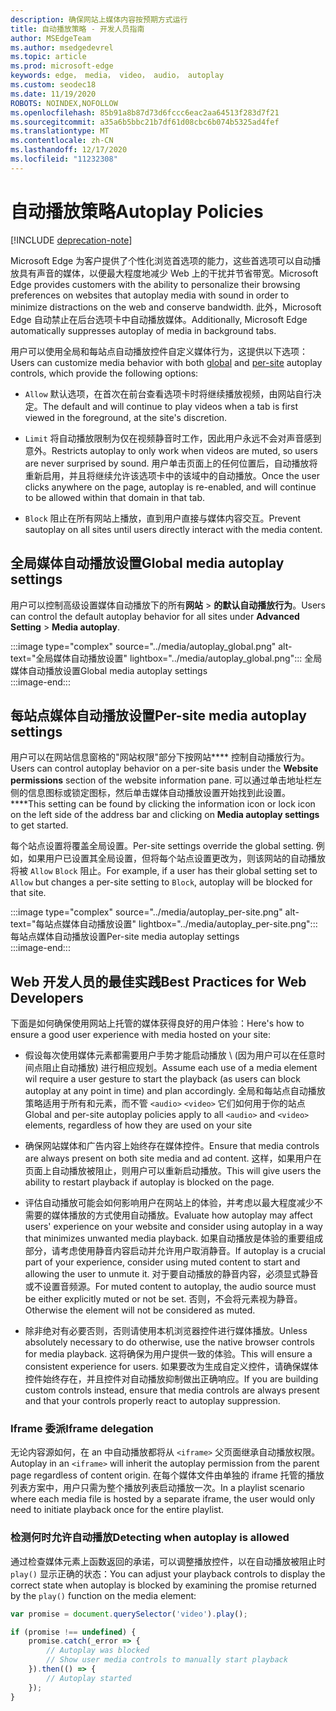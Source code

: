 ```yaml
---
description: 确保网站上媒体内容按预期方式运行
title: 自动播放策略 - 开发人员指南
author: MSEdgeTeam
ms.author: msedgedevrel
ms.topic: article
ms.prod: microsoft-edge
keywords: edge， media， video， audio， autoplay
ms.custom: seodec18
ms.date: 11/19/2020
ROBOTS: NOINDEX,NOFOLLOW
ms.openlocfilehash: 85b91a8b87d73d6fccc6eac2aa64513f283d7f21
ms.sourcegitcommit: a35a6b5bbc21b7df61d08cbc6b074b5325ad4fef
ms.translationtype: MT
ms.contentlocale: zh-CN
ms.lasthandoff: 12/17/2020
ms.locfileid: "11232308"
---
```

# <span data-ttu-id="2160c-104">自动播放策略</span><span class="sxs-lookup"><span data-stu-id="2160c-104">Autoplay Policies</span></span>  

[!INCLUDE [deprecation-note](../../includes/legacy-edge-note.md)]  

<span data-ttu-id="2160c-105">Microsoft Edge 为客户提供了个性化浏览首选项的能力，这些首选项可以自动播放具有声音的媒体，以便最大程度地减少 Web 上的干扰并节省带宽。</span><span class="sxs-lookup"><span data-stu-id="2160c-105">Microsoft Edge provides customers with the ability to personalize their browsing preferences on websites that autoplay media with sound in order to minimize distractions on the web and conserve bandwidth.</span></span>  <span data-ttu-id="2160c-106">此外，Microsoft Edge 自动禁止在后台选项卡中自动播放媒体。</span><span class="sxs-lookup"><span data-stu-id="2160c-106">Additionally, Microsoft Edge automatically suppresses autoplay of media in background tabs.</span></span>  

<span data-ttu-id="2160c-107">用户可以使用全局和每站点自动[](#global-media-autoplay-settings)播放控件[](#per-site-media-autoplay-settings)自定义媒体行为，这提供以下选项：</span><span class="sxs-lookup"><span data-stu-id="2160c-107">Users can customize media behavior with both [global](#global-media-autoplay-settings) and [per-site](#per-site-media-autoplay-settings) autoplay controls, which provide the following options:</span></span>  

*   `Allow`  <span data-ttu-id="2160c-108">默认选项，在首次在前台查看选项卡时将继续播放视频，由网站自行决定。</span><span class="sxs-lookup"><span data-stu-id="2160c-108">The default and will continue to play videos when a tab is first viewed in the foreground, at the site's discretion.</span></span>  

*   `Limit`  <span data-ttu-id="2160c-109">将自动播放限制为仅在视频静音时工作，因此用户永远不会对声音感到意外。</span><span class="sxs-lookup"><span data-stu-id="2160c-109">Restricts autoplay to only work when videos are muted, so users are never surprised by sound.</span></span>  <span data-ttu-id="2160c-110">用户单击页面上的任何位置后，自动播放将重新启用，并且将继续允许该选项卡中的该域中的自动播放。</span><span class="sxs-lookup"><span data-stu-id="2160c-110">Once the user clicks anywhere on the page, autoplay is re-enabled, and will continue to be allowed within that domain in that tab.</span></span>  

*   `Block`  <span data-ttu-id="2160c-111">阻止在所有网站上播放，直到用户直接与媒体内容交互。</span><span class="sxs-lookup"><span data-stu-id="2160c-111">Prevent sautoplay on all sites until users directly interact with the media content.</span></span>  

## <span data-ttu-id="2160c-112">全局媒体自动播放设置</span><span class="sxs-lookup"><span data-stu-id="2160c-112">Global media autoplay settings</span></span>  

<span data-ttu-id="2160c-113">用户可以控制高级设置媒体自动播放下的所有**网站**  >  **的默认自动播放行为**。</span><span class="sxs-lookup"><span data-stu-id="2160c-113">Users can control the default autoplay behavior for all sites under **Advanced Setting** > **Media autoplay**.</span></span>  

:::image type="complex" source="../media/autoplay_global.png" alt-text="全局媒体自动播放设置" lightbox="../media/autoplay_global.png":::
   <span data-ttu-id="2160c-115">全局媒体自动播放设置</span><span class="sxs-lookup"><span data-stu-id="2160c-115">Global media autoplay settings</span></span>  
:::image-end:::  

## <span data-ttu-id="2160c-116">每站点媒体自动播放设置</span><span class="sxs-lookup"><span data-stu-id="2160c-116">Per-site media autoplay settings</span></span>  

<span data-ttu-id="2160c-117">用户可以在网站信息窗格的"网站权限"部分下按网站\*\*\*\* 控制自动播放行为。</span><span class="sxs-lookup"><span data-stu-id="2160c-117">Users can control autoplay behavior on a per-site basis under the **Website permissions** section of the website information pane.</span></span>  <span data-ttu-id="2160c-118">可以通过单击地址栏左侧的信息图标或锁定图标，然后单击媒体自动播放设置开始找到此设置。 \*\*\*\*</span><span class="sxs-lookup"><span data-stu-id="2160c-118">This setting can be found by clicking the information icon or lock icon on the left side of the address bar and clicking on **Media autoplay settings** to get started.</span></span>  

<span data-ttu-id="2160c-119">每个站点设置将覆盖全局设置。</span><span class="sxs-lookup"><span data-stu-id="2160c-119">Per-site settings override the global setting.</span></span>  <span data-ttu-id="2160c-120">例如，如果用户已设置其全局设置，但将每个站点设置更改为，则该网站的自动播放将被 `Allow` `Block` 阻止。</span><span class="sxs-lookup"><span data-stu-id="2160c-120">For example, if a user has their global setting set to `Allow` but changes a per-site setting to `Block`, autoplay will be blocked for that site.</span></span>  

:::image type="complex" source="../media/autoplay_per-site.png" alt-text="每站点媒体自动播放设置" lightbox="../media/autoplay_per-site.png":::
   <span data-ttu-id="2160c-122">每站点媒体自动播放设置</span><span class="sxs-lookup"><span data-stu-id="2160c-122">Per-site media autoplay settings</span></span>  
:::image-end:::  

## <span data-ttu-id="2160c-123">Web 开发人员的最佳实践</span><span class="sxs-lookup"><span data-stu-id="2160c-123">Best Practices for Web Developers</span></span>  

<span data-ttu-id="2160c-124">下面是如何确保使用网站上托管的媒体获得良好的用户体验：</span><span class="sxs-lookup"><span data-stu-id="2160c-124">Here's how to ensure a good user experience with media hosted on your site:</span></span>  

*   <span data-ttu-id="2160c-125">假设每次使用媒体元素都需要用户手势才能启动播放 \ (因为用户可以在任意时间点阻止自动播放\) 进行相应规划。</span><span class="sxs-lookup"><span data-stu-id="2160c-125">Assume each use of a media element wil require a user gesture to start the playback \(as users can block autoplay at any point in time\) and plan accordingly.</span></span>  <span data-ttu-id="2160c-126">全局和每站点自动播放策略适用于所有和元素，而不管 `<audio>` `<video>` 它们如何用于你的站点</span><span class="sxs-lookup"><span data-stu-id="2160c-126">Global and per-site autoplay policies apply to all `<audio>` and `<video>` elements, regardless of how they are used on your site</span></span>  

*   <span data-ttu-id="2160c-127">确保网站媒体和广告内容上始终存在媒体控件。</span><span class="sxs-lookup"><span data-stu-id="2160c-127">Ensure that media controls are always present on both site media and ad content.</span></span>  <span data-ttu-id="2160c-128">这样，如果用户在页面上自动播放被阻止，则用户可以重新启动播放。</span><span class="sxs-lookup"><span data-stu-id="2160c-128">This will give users the ability to restart playback if autoplay is blocked on the page.</span></span>  

*   <span data-ttu-id="2160c-129">评估自动播放可能会如何影响用户在网站上的体验，并考虑以最大程度减少不需要的媒体播放的方式使用自动播放。</span><span class="sxs-lookup"><span data-stu-id="2160c-129">Evaluate how autoplay may affect users' experience on your website and consider using autoplay in a way that minimizes unwanted media playback.</span></span>  <span data-ttu-id="2160c-130">如果自动播放是体验的重要组成部分，请考虑使用静音内容启动并允许用户取消静音。</span><span class="sxs-lookup"><span data-stu-id="2160c-130">If autoplay is a crucial part of your experience, consider using muted content to start and allowing the user to unmute it.</span></span>  <span data-ttu-id="2160c-131">对于要自动播放的静音内容，必须显式静音或不设置音频源。</span><span class="sxs-lookup"><span data-stu-id="2160c-131">For muted content to autoplay, the audio source must be either explicitly muted or not be set.</span></span>  <span data-ttu-id="2160c-132">否则，不会将元素视为静音。</span><span class="sxs-lookup"><span data-stu-id="2160c-132">Otherwise the element will not be considered as muted.</span></span>  

*   <span data-ttu-id="2160c-133">除非绝对有必要否则，否则请使用本机浏览器控件进行媒体播放。</span><span class="sxs-lookup"><span data-stu-id="2160c-133">Unless absolutely necessary to do otherwise, use the native browser controls for media playback.</span></span>  <span data-ttu-id="2160c-134">这将确保为用户提供一致的体验。</span><span class="sxs-lookup"><span data-stu-id="2160c-134">This will ensure a consistent experience for users.</span></span>  <span data-ttu-id="2160c-135">如果要改为生成自定义控件，请确保媒体控件始终存在，并且控件对自动播放抑制做出正确响应。</span><span class="sxs-lookup"><span data-stu-id="2160c-135">If you are building custom controls instead, ensure that media controls are always present and that your controls properly react to autoplay suppression.</span></span>  

### <span data-ttu-id="2160c-136">Iframe 委派</span><span class="sxs-lookup"><span data-stu-id="2160c-136">Iframe delegation</span></span>  

<span data-ttu-id="2160c-137">无论内容源如何，在 an 中自动播放都将从 `<iframe>` 父页面继承自动播放权限。</span><span class="sxs-lookup"><span data-stu-id="2160c-137">Autoplay in an `<iframe>` will inherit the autoplay permission from the parent page regardless of content origin.</span></span>  <span data-ttu-id="2160c-138">在每个媒体文件由单独的 iframe 托管的播放列表方案中，用户只需为整个播放列表启动播放一次。</span><span class="sxs-lookup"><span data-stu-id="2160c-138">In a playlist scenario where each media file is hosted by a separate iframe, the user would only need to initiate playback once for the entire playlist.</span></span>  

### <span data-ttu-id="2160c-139">检测何时允许自动播放</span><span class="sxs-lookup"><span data-stu-id="2160c-139">Detecting when autoplay is allowed</span></span>  

<span data-ttu-id="2160c-140">通过检查媒体元素上函数返回的承诺，可以调整播放控件，以在自动播放被阻止时 `play()` 显示正确的状态：</span><span class="sxs-lookup"><span data-stu-id="2160c-140">You can adjust your playback controls to display the correct state when autoplay is blocked by examining the promise returned by the `play()` function on the media element:</span></span>  

```javascript
var promise = document.querySelector('video').play();

if (promise !== undefined) { 
    promise.catch(_error => { 
        // Autoplay was blocked
        // Show user media controls to manually start playback
    }).then(() => { 
        // Autoplay started
    }); 
}
```  
